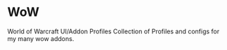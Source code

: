 # WoW
World of Warcraft UI/Addon Profiles
Collection of Profiles and configs for my many wow addons.
